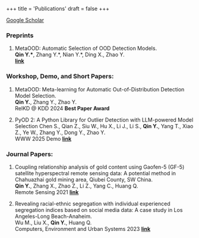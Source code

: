 +++
title = 'Publications'
draft = false
+++

[Google Scholar](https://scholar.google.com/citations?user=byAHud4AAAAJ&hl=en)

<!-- ### Conference Papers: -->
### Preprints
1. MetaOOD: Automatic Selection of OOD Detection Models.\
__Qin Y.\*__, Zhang Y.\*, Nian Y.\*, Ding X., Zhao Y.\
[__link__](http://arxiv.org/abs/2410.03074)

### Workshop, Demo, and Short Papers:
1. MetaOOD: Meta-learning for Automatic Out-of-Distribution Detection Model Selection.\
__Qin Y.__, Zhang Y., Zhao Y.\
RelKD @ KDD 2024
__Best Paper Award__

2. PyOD 2: A Python Library for Outlier Detection with LLM-powered Model Selection
Chen S., Qian Z., Siu W., Hu X., Li J., Li S., __Qin Y.__, Yang T., Xiao Z., Ye W., Zhang Y., Dong Y., Zhao Y.\
WWW 2025 Demo [__link__](https://www.arxiv.org/abs/2412.12154)

### Journal Papers:
1. Coupling relationship analysis of gold content using Gaofen-5 (GF-5) satellite hyperspectral remote sensing data: A potential method in Chahuazhai gold mining area, Qiubei County, SW China.\
 __Qin Y.__, Zhang X., Zhao Z., Li Z., Yang C., Huang Q.\
Remote Sensing 2021 [__link__](https://doi.org/10.3390/rs14010109)

2. Revealing racial-ethnic segregation with individual experienced segregation indices based on social media data: A case study in Los Angeles-Long Beach-Anaheim.\
Wu M., Liu X., __Qin Y.__, Huang Q.\
Computers, Environment and Urban Systems 2023 [__link__](https://www.sciencedirect.com/science/article/abs/pii/S0198971523000716)

<!-- ### 2022
- __Qin Y.__, Zhang X., Zhao Z., Li Z., Yang C., Huang Q., 2021. Coupling relationship analysis of gold content using Gaofen-5 (GF-5) satellite hyperspectral remote sensing data: A potential method in Chahuazhai gold mining area, Qiubei County, SW China. _Remote Sensing_. 2022, 14, 109. https://doi.org/10.3390/rs14010109

- Wu M., __Qin Y.__, Huang Q., 2021. People-based Segregation Indices: Measuring Segregation with Individual’s Activity Space and Demographics in U.S. 50 Largest Cities Using Social Media. _The John Odland student paper competition through the Spatial Analysis and Modeling specialty group of the AAG annual meeting_.

- Kiesling K., __Qin Y.__, Wilson P.. Effect of Weight Window Isosurface Geometry Features on Monte Carlo Variance Reduction Performance. _To Be Submitted in 2022_ -->
